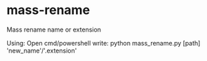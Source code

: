 # mass-rename
Mass rename name or extension

Using: 
Open cmd/powershell
write: python mass_rename.py [path] 'new_name'/'.extension'
